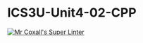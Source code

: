 # ICS3U-Unit4-02-CPP

[![Mr Coxall's Super Linter](https://github.com/CristianoSellitto/ICS3U-Unit4-02-CPP/workflows/Mr%20Coxall's%20Super%20Linter/badge.svg)](https://github.com/CristianoSellitto/ICS3U-Unit4-02-CPP/actions/)
